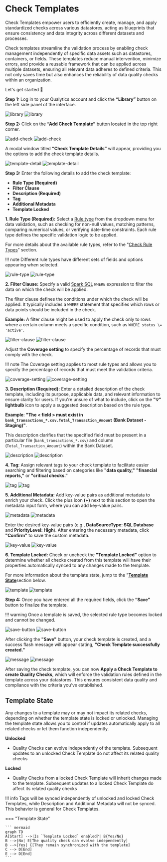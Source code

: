 # Check Templates

Check Templates empower users to efficiently create, manage, and apply standardized checks across various datastores, acting as blueprints that ensure consistency and data integrity across different datasets and processes. 

Check templates streamline the validation process by enabling check management independently of specific data assets such as datastores, containers, or fields. These templates reduce manual intervention, minimize errors, and provide a reusable framework that can be applied across multiple datasets, ensuring all relevant data adheres to defined criteria. This not only saves time but also enhances the reliability of data quality checks within an organization.

Let's get started 🚀

**Step 1:** Log in to your Qualytics account and click the **“Library”** button on the left side panel of the interface.

![library](../assets/checks/add-check-template/library-light-1.png#only-light)
![library](../assets/checks/add-check-template/library-dark-1.png#only-dark)

**Step 2:** Click on the **“Add Check Template”** button located in the top right corner.

![add-check](../assets/checks/add-check-template/add-check-light-2.png#only-light)
![add-check](../assets/checks/add-check-template/add-check-dark-2.png#only-dark)

A modal window titled **“Check Template Details”** will appear, providing you the options to add the check template details.

![template-detail](../assets/checks/add-check-template/template-detail-light-3.png#only-light)
![template-detail](../assets/checks/add-check-template/template-detail-dark-3.png#only-dark)

**Step 3:** Enter the following details to add the check template:

- **Rule Type (Required)**  
- **Filter Clause**  
- **Description (Required)**  
- **Tag**  
- **Additional Metadata**  
- **Template Locked**

**1. Rule Type (Required):** Select a [Rule type](https://userguide.qualytics.io/checks/overview-of-a-check/\#checks-tab:\~:text=to%20your%20Datastore-,Check%20Rule%20Types,-Rule%20Type) from the dropdown menu for data validation, such as checking for non-null values, matching patterns, comparing numerical values, or verifying date-time constraints. Each rule type defines the specific validation logic to be applied.

For more details about the available rule types, refer to the "[Check Rule Types](https://userguide.qualytics.io/checks/overview-of-a-check/\#checks-tab:\~:text=to%20your%20Datastore-,Check%20Rule%20Types,-Rule%20Type)" section.

!!! note 
    Different rule types have different sets of fields and options appearing when selected.

![rule-type](../assets/checks/add-check-template/rule-type-light-4.png#only-light)
![rule-type](../assets/checks/add-check-template/rule-type-dark-4.png#only-dark)

**2. Filter Clause:** Specify a valid [Spark SQL](https://spark.apache.org/docs/latest/sql-ref.html) `WHERE` expression to filter the data on which the check will be applied.

The filter clause defines the conditions under which the check will be applied. It typically includes a `WHERE` statement that specifies which rows or data points should be included in the check.

**Example:** A filter clause might be used to apply the check only to rows where a certain column meets a specific condition, such as `WHERE status \= 'active'`.

![filter-clause](../assets/checks/add-check-template/filter-clause-light-5.png#only-light)
![filter-clause](../assets/checks/add-check-template/filter-clause-dark-5.png#only-dark)

Adjust the **Coverage setting** to specify the percentage of records that must comply with the check.

!!! note 
    The Coverage setting applies to most rule types and allows you to specify the percentage of records that must meet the validation criteria. 

![coverage-setting](../assets/checks/add-check-template/coverage-setting-light-6.png#only-light)
![coverage-setting](../assets/checks/add-check-template/coverage-setting-dark-6.png#only-dark)

**3. Description (Required):** Enter a detailed description of the check template, including its purpose, applicable data, and relevant information to ensure clarity for users. If you're unsure of what to include, click on the **"💡"** **lightbulb** icon to apply a suggested description based on the rule type.

**Example**: **"The < field > must exist in `bank_transactions_*.csv.Total_Transaction_Amount` (Bank Dataset - Staging)"**.

This description clarifies that the specified field must be present in a particular file (`bank_transactions_*.csv`) and column (`Total_Transaction_Amount`) within the Bank Dataset. 

![description](../assets/checks/add-check-template/description-light-7.png#only-light)
![description](../assets/checks/add-check-template/description-dark-7.png#only-dark)

**4. Tag**: Assign relevant tags to your check template to facilitate easier searching and filtering based on categories like **"data quality,"** **"financial reports,"** or **"critical checks."**

![tag](../assets/checks/add-check-template/tag-light-8.png#only-light)
![tag](../assets/checks/add-check-template/tag-dark-8.png#only-dark)

**5. Additional Metadata:** Add key-value pairs as additional metadata to enrich your check. Click the plus icon **(+)** next to this section to open the metadata input form, where you can add key-value pairs.

![metadata](../assets/checks/add-check-template/metadata-light-8.png#only-light)
![metadata](../assets/checks/add-check-template/metadata-dark-8.png#only-dark)

Enter the desired key-value pairs (e.g., **DataSourceType: SQL Database** and **PriorityLevel: High**). After entering the necessary metadata, click **"Confirm"** to save the custom metadata.  

![key-value](../assets/checks/add-check-template/key-value-light-9.png#only-light)
![key-value](../assets/checks/add-check-template/key-value-dark-9.png#only-dark)

**6. Template Locked:** Check or uncheck the **"Template Locked"** option to determine whether all checks created from this template will have their properties automatically synced to any changes made to the template.

For more information about the template state, jump to the "[**Template State**](#template-state)section below.  

![template](../assets/checks/add-check-template/template-light-10.png#only-light)
![template](../assets/checks/add-check-template/template-dark-10.png#only-dark)

**Step 4:** Once you have entered all the required fields, click the **“Save”** button to finalize the template.

!!! warning
    Once a template is saved, the selected rule type becomes locked and cannot be changed. 

![save-button](../assets/checks/add-check-template/save-button-light-11.png#only-light)
![save-button](../assets/checks/add-check-template/save-button-dark-11.png#only-dark)

After clicking the **"Save"** button, your check template is created, and a success flash message will appear stating, **"Check Template successfully created."**

![message](../assets/checks/add-check-template/message-light-12.png#only-light)
![message](../assets/checks/add-check-template/message-dark-12.png#only-dark)

After saving the check template, you can now **Apply a Check Template to create Quality Checks**, which will enforce the validation rules defined in the template across your datastores. This ensures consistent data quality and compliance with the criteria you’ve established.

## Template State

Any changes to a template may or may not impact its related checks, depending on whether the template state is locked or unlocked. Managing the template state allows you to control if updates automatically apply to all related checks or let them function independently.

**Unlocked**

- Quality Checks can evolve independently of the template. Subsequent updates to an unlocked Check Template do not affect its related quality checks

**Locked**

- Quality Checks from a locked Check Template will inherit changes made to the template. Subsequent updates to a locked Check Template do affect its related quality checks


!!! info 
    Tags will be synced independently of unlocked and locked Check Templates, while Description and Additional Metadata will not be synced. This behavior is general for Check Templates. 

=== "Template State"

    ``` mermaid
    graph TD
    A[Start] -->|Is `Template Locked` enabled?| B{Yes/No}
    B -->|No| E[The quality check can evolve independently]
    B -->|Yes| C[They remain synchronized with the template]
    C --> D[End]
    E --> D[End]
    ```